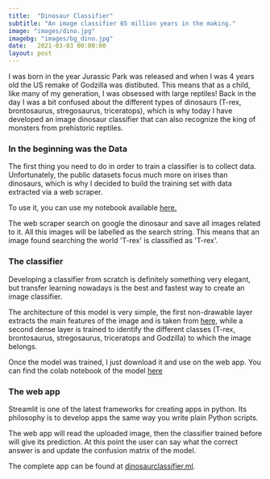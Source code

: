 ```yaml
---
title:  "Dinosaur Classifier"
subtitle: "An image classifier 65 million years in the making."
image: "images/dino.jpg"
imagebg: "images/bg_dino.jpg"
date:   2021-03-03 00:00:00
layout: post
---
```


I was born in the year Jurassic Park was released and when I was 4 years old the US 
remake of Godzilla was distibuted. This means that as a child, like many of my 
generation, I was obsessed with large reptiles! Back in the day I was a bit confused 
about the different types of dinosaurs (T-rex, brontosaurus, stregosaurus, triceratops),
which is why today I have developed an image dinosaur classifier that can also recognize
the king of monsters from prehistoric reptiles.

### In the beginning was the Data

The first thing you need to do in order to train a classifier is to collect data.
 Unfortunately, the public datasets focus much more on irises than dinosaurs, 
 which is why I decided to build the training set with data extracted 
 via a web scraper.

To use it, you can use my notebook available [here.](https://github.com/glep93/google_image_scraper/blob/main/Scrap%20images.ipynb)

The web scraper search on google the dinosaur and save all images related to it. All this 
images will be labelled as the search string. This means that an image found searching 
the world 'T-rex' is classified as 'T-rex'.

### The classifier

Developing a classifier from scratch is definitely something very elegant, but transfer 
learning nowadays is the best and fastest way to create an image classifier.

The architecture of this model is very simple, the first non-drawable layer extracts the
 main features of the image and is taken from 
 [here](https://tfhub.dev/google/tf2-preview/mobilenet_v2/feature_vector/4),
 while a second dense layer is trained to identify the different classes 
 (T-rex, brontosaurus, stregosaurus, triceratops and Godzilla) to which the image belongs.
 
 Once the model was trained, I just download it and use on the web app. You can find the
 colab notebook of the model [here](https://colab.research.google.com/drive/1F0MHvQg_WqShmLh7J-fIgEvJQM-AjRb-?usp=sharing)
 
### The web app

Streamlit is one of the latest frameworks for creating apps in python. Its philosophy is 
to develop apps the same way you write plain Python scripts. 

The web app will read the uploaded image, then the classifier trained before will give its
prediction. At this point the user can say what the correct answer is and update the confusion matrix of the model.

The complete app can be found at [dinosaurclassifier.ml](http://dinosaurclassifier.ml/).


 
